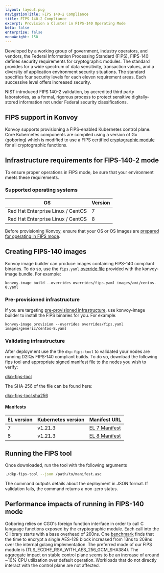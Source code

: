 ```yaml
---
layout: layout.pug
navigationTitle: FIPS 140-2 Compliance
title: FIPS 140-2 Compliance
excerpt: Provision a Cluster in FIPS-140 Operating Mode
beta: false
enterprise: false
menuWeight: 150
---
```


Developed by a working group of government, industry operators, and vendors, the Federal Information Processing Standard (FIPS), FIPS-140 defines security requirements for cryptographic modules. The standard provides for a wide spectrum of data sensitivity, transaction values, and a diversity of application environment security situations. The standard specifies four security levels for each eleven requirement areas. Each successive level offers increased security.

NIST introduced FIPS 140-2 validation, by accredited third party laboratories, as a formal, rigorous process to protect sensitive digitally-stored information not under Federal security classifications.

## FIPS support in Konvoy

Konvoy supports provisioning a FIPS-enabled Kubernetes control plane. Core Kubernetes components are compiled using a version of Go (goboring) which is modified to use a FIPS certified [cryptographic module](https://csrc.nist.gov/CSRC/media/projects/cryptographic-module-validation-program/documents/security-policies/140sp3702.pdf) for all cryptographic functions.

## Infrastructure requirements for FIPS-140-2 mode

To ensure proper operations in FIPS mode, be sure that your environment meets these requirements.

### Supported operating systems

| OS                       |  Version |
|--------------------------|----------|
| Red Hat Enterprise Linux / CentOS | 7        |
| Red Hat Enterprise Linux / CentOS | 8        |

Before provisioning Konvoy, ensure that your OS or OS Images are [prepared for operating in FIPS mode](https://access.redhat.com/documentation/en-us/red_hat_enterprise_linux/7/html/security_guide/chap-federal_standards_and_regulations).

## Creating FIPS-140 images

Konvoy image builder can produce images containing FIPS-140 compliant binaries. To do so, use the `fips.yaml` [override file](../image-builder/override-files/) provided with the konvoy-image bundle. For example:

```shell
konvoy-image build --overrides overrides/fips.yaml images/ami/centos-8.yaml
```

### Pre-provisioned infrastructure

If you are targeting [pre-provisioned infrastructure](../choose_infrastructure/pre-provisioned/), use konvoy-image builder to install the FIPS binaries for you. For example:

```shell
konvoy-image provision --overrides overrides/fips.yaml images/generic/centos-8.yaml
```

### Validating infrastructure

After deployment use the the `dkp-fips-tool` to validated your nodes are running D2IQs FIPS-140 compliant builds. To do so, download the following fips tool and appropriate signed manifest file to the nodes you wish to verify:

[dkp-fips-tool](https://kubernetes-fips.s3.us-east-2.amazonaws.com/tool/dkp-fips-tool)

The SHA-256 of the file can be found here:

[dkp-fips-tool.sha256](https://kubernetes-fips.s3.us-east-2.amazonaws.com/tool/dkp-fips-tool.sha256)

#### Manifests

|EL version | Kubernetes version | Manifest URL                |
|-----------|--------------------|-----------------------------|
| 7         | v1.21.3            | [EL 7 Manifest][fips-manifest-7] |
| 8         | v1.21.3            | [EL 8 Manifest][fips-manifest-8] |

## Running the FIPS tool

Once downloaded, run the tool with the following arguments

```bash
./dkp-fips-tool --json /path/to/manifest.asc
```

The command outputs details about the deployment in JSON format. If validation fails, the command  returns a non-zero status.

## Performance impacts of running in FIPS-140 mode

Goboring relies on CGO's foreign function interface in order to call C language functions exposed by the cryptographic module. Each call into the C library starts with a base overhead of 200ns. One [benchmark](https://github.com/golang/go/issues/21525) finds that the time to encrypt a single AES-128 block increased from 13ns to 209ns over the internal golang implementation. The preferred mode of our FIPS module is (TLS_ECDHE_RSA_WITH_AES_256_GCM_SHA384). The aggregate impact on stable control plane seems to be an increase of around ~10% CPU utilization over default operation. Workloads that do not directly interact with the control plane are not affected.

[fips-manifest-7]: https://kubernetes-fips.s3.us-east-2.amazonaws.com/tool/manifests/v1.21.3/manifest-rhel7.json.asc
[fips-manifest-8]: https://kubernetes-fips.s3.us-east-2.amazonaws.com/tool/manifests/v1.21.3/manifest-rhel8.json.asc
